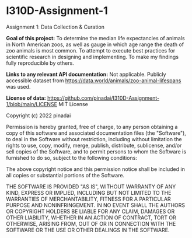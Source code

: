 # I310D-Assignment-1
Assignment 1: Data Collection & Curation

**Goal of this project:** To determine the median life expectancies of animals in North American zoos, as well as gauge in which age range the death of zoo animals is most common. To attempt to execute best practices for scientific research in designing and implementing. To make my findings fully reproducible by others.

**Links to any relevant API documentation:** Not applicable. Publicly accessible dataset from https://data.world/animals/zoo-animal-lifespans was used. 

**License of data:**
https://github.com/pinadai/I310D-Assignment-1/blob/main/LICENSE
MIT License

Copyright (c) 2022 pinadai

Permission is hereby granted, free of charge, to any person obtaining a copy
of this software and associated documentation files (the "Software"), to deal
in the Software without restriction, including without limitation the rights
to use, copy, modify, merge, publish, distribute, sublicense, and/or sell
copies of the Software, and to permit persons to whom the Software is
furnished to do so, subject to the following conditions:

The above copyright notice and this permission notice shall be included in all
copies or substantial portions of the Software.

THE SOFTWARE IS PROVIDED "AS IS", WITHOUT WARRANTY OF ANY KIND, EXPRESS OR
IMPLIED, INCLUDING BUT NOT LIMITED TO THE WARRANTIES OF MERCHANTABILITY,
FITNESS FOR A PARTICULAR PURPOSE AND NONINFRINGEMENT. IN NO EVENT SHALL THE
AUTHORS OR COPYRIGHT HOLDERS BE LIABLE FOR ANY CLAIM, DAMAGES OR OTHER
LIABILITY, WHETHER IN AN ACTION OF CONTRACT, TORT OR OTHERWISE, ARISING FROM,
OUT OF OR IN CONNECTION WITH THE SOFTWARE OR THE USE OR OTHER DEALINGS IN THE
SOFTWARE.
    
    
    
